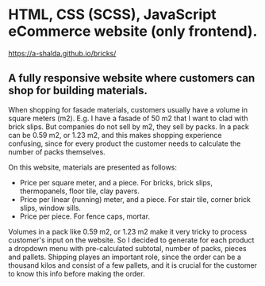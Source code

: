 # HTML, CSS (SCSS), JavaScript eCommerce website (only frontend).

https://a-shalda.github.io/bricks/

## A fully responsive website where customers can shop for building materials.

When shopping for fasade materials, customers usually have a volume in square meters (m2). E.g. I have a fasade of 50 m2 that I want to clad with brick slips. But companies do not sell by m2, they sell by packs. In a pack can be 0.59 m2, or 1.23 m2, and this makes shopping experience confusing, since for every product the customer needs to calculate the number of packs themselves. 

On this website, materials are presented as follows: 

* Price per square meter, and a piece. For bricks, brick slips, thermopanels, floor tile, clay pavers.
* Price per linear (running) meter, and a piece. For stair tile, corner brick slips, window sills.
* Price per piece. For fence caps, mortar.

Volumes in a pack like 0.59 m2, or 1.23 m2 make it very tricky to process customer's input on the website. So I decided to generate for each product a dropdown menu with pre-calculated subtotal, number of packs, pieces and pallets. Shipping playes an important role, since the order can be a thousand kilos and consist of a few pallets, and it is crucial for the customer to know this info before making the order.